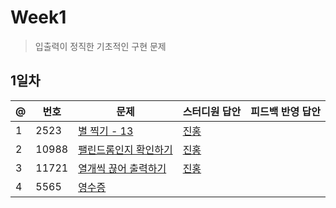 # Week1
> 입출력이 정직한 기초적인 구현 문제
## 1일차
@ | 번호 | 문제 | 스터디원 답안 | 피드백 반영 답안
---- | ---- | ---- | ---- | ----
1 | 2523 | [별 찍기 - 13](https://www.acmicpc.net/problem/2523) | [진홍](bj2523_kjh.java) |
2 | 10988 | [팰린드롬인지 확인하기](https://www.acmicpc.net/problem/10988) | [진홍](bj10988_kjh.java) |
3 | 11721 | [열개씩 끊어 출력하기](https://www.acmicpc.net/problem/11721) | [진홍](bj11721_kjh.java) |
4 | 5565 | [영수증](https://www.acmicpc.net/problem/5565) | |